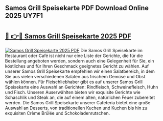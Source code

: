 ## Samos Grill Speisekarte PDF Download Online 2025 UY7F1

# <h2><a href="http://gc6oqr.nevu.top/?p=Samos+Grill+Speisekarte">🔗 👉🔴 Samos Grill Speisekarte 2025 PDF</a></h2>

[![Samos Grill Speisekarte 2025 PDF](https://i.imgur.com/dBaPXMq.png)](http://gc6oqr.nevu.top/?p=Samos+Grill+Speisekarte)
Die Samos Grill Speisekarte im Restaurant oder Café ist nicht nur eine Liste der Gerichte, die für die Bestellung angeboten werden, sondern auch eine Gelegenheit für Sie, ein köstliches und für Ihren Geschmack geeignetes Gericht zu wählen. Auf unserer Samos Grill Speisekarte empfehlen wir einen Salatbereich, in dem Sie aus vielen verschiedenen Salaten aus frischem Gemüse und Obst wählen können. Für Fleischliebhaber gibt es auf unserer Samos Grill Speisekarte eine Auswahl an Gerichten: Rindfleisch, Schweinefleisch, Huhn und Fisch. Unseren Auserwählten bieten wir exquisite Gerichte wie Schaschlik und Steak an, die auf einem alten, natürlichen Feuer zubereitet werden. Die Samos Grill Speisekarte unserer Cafeteria bietet eine große Auswahl an Desserts, von traditionellen Kuchen und Kuchen bis hin zu exquisiten Crème Brûlée und Schokoladenrutschen.
